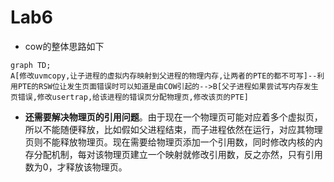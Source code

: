 # Lab6

*  cow的整体思路如下

 ```mermaid
 graph TD;
 A[修改uvmcopy,让子进程的虚拟内存映射到父进程的物理内存,让两者的PTE的都不可写]--利用PTE的RSW位让发生页面错误时可以知道是由COW引起的-->B[父子进程如果尝试写内存发生页错误,修改usertrap,给该进程的错误页分配物理页,修改该页的PTE]
 
 ```

* **还需要解决物理页的引用问题**。由于现在一个物理页可能对应着多个虚拟页，所以不能随便释放，比如假如父进程结束，而子进程依然在运行，对应其物理页则不能释放物理页。现在需要给物理页添加一个引用数，同时修改内核的内存分配机制，每对该物理页建立一个映射就修改引用数，反之亦然，只有引用数为0，才释放该物理页。



